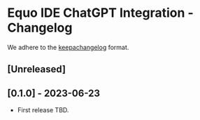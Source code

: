 # Equo IDE ChatGPT Integration - Changelog

We adhere to the [keepachangelog](https://keepachangelog.com/en/1.0.0/) format.

## [Unreleased]

## [0.1.0] - 2023-06-23
- First release TBD.
